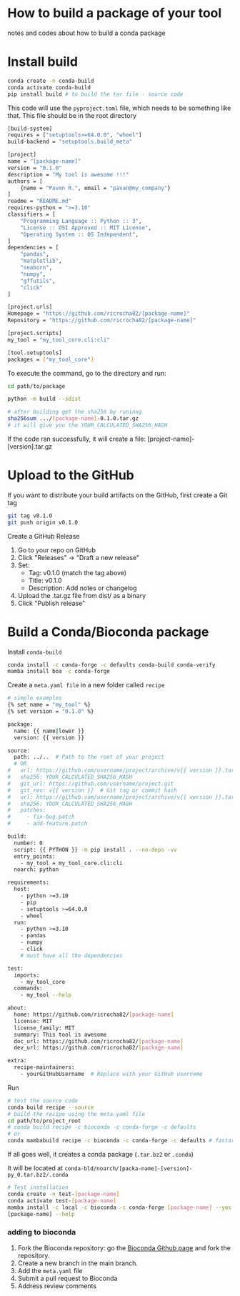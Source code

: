 # How to build a package of your tool 
notes and codes about how to build a conda package

# Install build

```bash
conda create -n conda-build
conda activate conda-build
pip install build # to build the tar file - source code
```

This code will use the `pyproject.toml` file, which needs to be something like that.
This file should be in the root directory

```bash
[build-system]
requires = ["setuptools>=64.0.0", "wheel"]
build-backend = "setuptools.build_meta"

[project]
name = "[package-name]"
version = "0.1.0"
description = "My tool is awesome !!!"
authors = [
    {name = "Pavan R.", email = "pavan@my_company"}
]
readme = "README.md"
requires-python = ">=3.10"
classifiers = [
    "Programming Language :: Python :: 3",
    "License :: OSI Approved :: MIT License",
    "Operating System :: OS Independent",
]
dependencies = [
    "pandas",
    "matplotlib",
    "seaborn",
    "numpy",
    "gffutils",
    "click"
]

[project.urls]
Homepage = "https://github.com/ricrocha82/[package-name]"
Repository = "https://github.com/ricrocha82/[package-name]"

[project.scripts]
my_tool = "my_tool_core.cli:cli"

[tool.setuptools]
packages = ["my_tool_core"]
```

To execute the command, go to the  directory and run:

```bash
cd path/to/package

python -m build --sdist

# after building get the sha256 by runinng
sha256sum .../[package-name]-0.1.0.tar.gz
# it will give you the YOUR_CALCULATED_SHA256_HASH
```

If the code ran successfully, it will create a file: [project-name]-[version].tar.gz

# Upload to the GitHub

If you want to distribute your build artifacts on the GitHub, first create a Git tag

```bash
git tag v0.1.0
git push origin v0.1.0
```

Create a GitHub Release

1. Go to your repo on GitHub
2. Click "Releases" → "Draft a new release"
3. Set:
    - Tag: v0.1.0 (match the tag above)
    - Title: v0.1.0
    - Description: Add notes or changelog
4. Upload the .tar.gz file from dist/ as a binary
5. Click "Publish release"

# Build a Conda/Bioconda package

Install `conda-build`

```bash
conda install -c conda-forge -c defaults conda-build conda-verify
mamba install boa -c conda-forge
```

Create a `meta.yaml file` in a new folder called `recipe`
```bash
# simple examples
{% set name = "my_tool" %}
{% set version = "0.1.0" %}

package:
  name: {{ name|lower }}
  version: {{ version }}

source:
  path: ../..  # Path to the root of your project
  # OR
#   url: https://github.com/username/project/archive/v{{ version }}.tar.gz
#   sha256: YOUR_CALCULATED_SHA256_HASH
#   git_url: https://github.com/username/project.git
#   git_rev: v{{ version }}  # Git tag or commit hash
#   url: https://github.com/username/project/archive/v{{ version }}.tar.gz
#   sha256: YOUR_CALCULATED_SHA256_HASH
#   patches:
#     - fix-bug.patch
#     - add-feature.patch

build:
  number: 0
  script: {{ PYTHON }} -m pip install . --no-deps -vv
  entry_points:
    - my_tool = my_tool_core.cli:cli
  noarch: python

requirements:
  host:
    - python >=3.10
    - pip
    - setuptools >=64.0.0
    - wheel
  run:
    - python >=3.10
    - pandas
    - numpy
    - click
    # must have all the dependencies

test:
  imports:
    - my_tool_core
  commands:
    - my_tool --help

about:
  home: https://github.com/ricrocha82/[package-name]
  license: MIT
  license_family: MIT
  summary: This tool is awesome
  doc_url: https://github.com/ricrocha82/[package-name]
  dev_url: https://github.com/ricrocha82/[package-name]

extra:
  recipe-maintainers:
    - yourGitHubUsername  # Replace with your GitHub username
```

Run
```bash
# test the source code
conda build recipe --source
# build the recipe using the meta.yaml file
cd path/to/project_root
# conda build recipe -c bioconda -c conda-forge -c defaults 
# or
conda mambabuild recipe -c bioconda -c conda-forge -c defaults # fastar using boa
```
If all goes well, it creates a conda package (`.tar.bz2` or `.conda`)

It will be located at `conda-bld/noarch/[packa-name]-[version]-py_0.tar.bz2/.conda`

```bash
# Test installation
conda create -n test-[package-name]
conda activate test-[package-name]
mamba install -c local -c bioconda -c conda-forge [package-name] --yes # MAMBA is faster and deals better with dependencies
[package-name] --help
```

### adding to bioconda

1. Fork the Bioconda repository: go the [Bioconda Github page](https://github.com/bioconda/bioconda-recipes) and fork the repository. 
2. Create a new branch in the main branch. 
3. Add the `meta.yaml` file 
4. Submit a pull request to Bioconda
5. Address review comments

